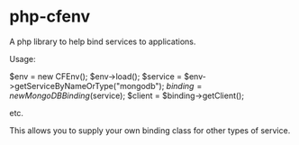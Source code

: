 php-cfenv
=========
A php library to help bind services to applications.

Usage:

$env = new CFEnv();
$env->load();
$service = $env->getServiceByNameOrType("mongodb");
$binding = new MongoDBBinding($service);
$client = $binding->getClient();


etc.

This allows you to supply your own binding class for other types of service.
